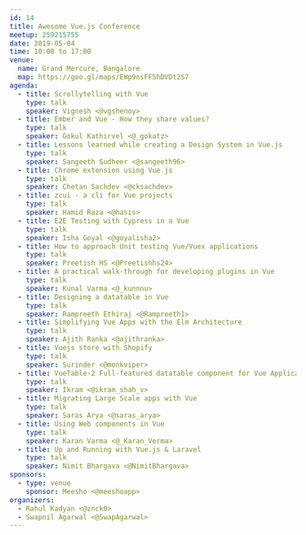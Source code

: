 ```yaml
---
id: 14
title: Awesome Vue.js Conference
meetup: 259215755
date: 2019-05-04
time: 10:00 to 17:00
venue:
  name: Grand Mercure, Bangalore
  map: https://goo.gl/maps/EWp9nsFFShDVDt2S7
agenda:
  - title: Scrollytelling with Vue
    type: talk
    speaker: Vignesh <@vgshenoy>
  - title: Ember and Vue - How they share values?
    type: talk
    speaker: Gokul Kathirvel <@_gokatz>
  - title: Lessons learned while creating a Design System in Vue.js
    type: talk
    speaker: Sangeeth Sudheer <@sangeeth96>
  - title: Chrome extension using Vue.js
    type: talk
    speaker: Chetan Sachdev <@cksachdev>
  - title: zcui - a cli for Vue projects
    type: talk
    speaker: Hamid Raza <@hasis>
  - title: E2E Testing with Cypress in a Vue
    type: talk
    speaker: Isha Goyal <@goyalisha2>
  - title: How to approach Unit testing Vue/Vuex applications
    type: talk
    speaker: Preetish HS <@Preetishhs24>
  - title: A practical walk-through for developing plugins in Vue
    type: talk
    speaker: Kunal Varma <@_kunnnu>
  - title: Designing a datatable in Vue
    type: talk
    speaker: Rampreeth Ethiraj <@Rampreeth1>
  - title: Simplifying Vue Apps with the Elm Architecture
    type: talk
    speaker: Ajith Ranka <@ajithranka>
  - title: Vuejs store with Shopify
    type: talk
    speaker: Surinder <@monkviper>
  - title: VueTable-2 Full-featured datatable component for Vue Applications
    type: talk
    speaker: Ikram <@ikram_shah_v>
  - title: Migrating Large Scale apps with Vue
    type: talk
    speaker: Saras Arya <@saras_arya>
  - title: Using Web components in Vue
    type: talk
    speaker: Karan Varma <@_Karan_Verma>
  - title: Up and Running with Vue.js & Laravel
    type: talk
    speaker: Nimit Bhargava <@NimitBhargava>
sponsors:
  - type: venue
    sponsor: Meesho <@meeshoapp>
organizers:
  - Rahul Kadyan <@znck0>
  - Swapnil Agarwal <@SwapAgarwal>
---
```


<EventPage />
